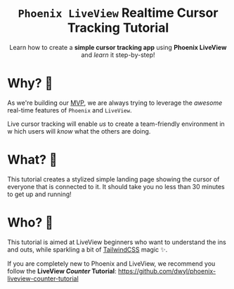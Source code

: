 <div align="center">

# `Phoenix LiveView` Realtime Cursor Tracking Tutorial

Learn how to create a **simple cursor tracking app** using **Phoenix LiveView** </br>
and _learn_ it step-by-step!

</div>

# Why? 🤷

As we're building our [MVP](https://github.com/dwyl/mvp),
we are always trying to leverage the _awesome_ real-time
features of `Phoenix` and `LiveView`. 

Live cursor tracking will enable _us_ to create a
team-friendly environment in w hich users will _know_
what the others are doing.

# What? 💭

This tutorial creates a stylized simple landing page
showing the cursor of everyone that is connected
to it. It should take you no less than 30 minutes
to get up and running!

# Who? 👤

This tutorial is aimed at LiveView beginners 
who want to understand the ins and outs, while 
sparkling a bit of [TailwindCSS](https://tailwindcss.com/)
magic :sparkles:.

If you are completely new to Phoenix and LiveView,
we recommend you follow the **LiveView _Counter_ Tutorial**:
https://github.com/dwyl/phoenix-liveview-counter-tutorial